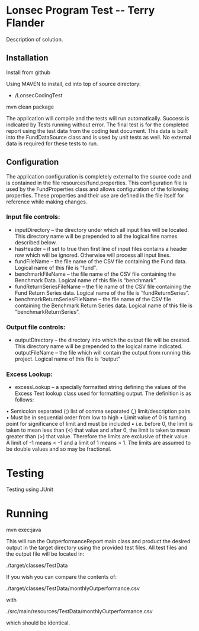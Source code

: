 # Lonsec Program Test -- Terry Flander

Description of solution.

## Installation

Install from github

Using MAVEN to install, cd into top of source directory:

* <installDirecory>/LonsecCodingTest

mvn clean package

The application will compile and the tests will run automatically. Success is indicated by Tests running without error. The final test is for the completed report using the test data from the coding test document. This data is built into the FundDataSource class and is used by unit tests as well. No external data is required for these tests to run.

## Configuration

The application configuration is completely external to the source code and is contained in the file resources/fund.properties. This configuration file is used by the FundProperties class and allows configuration of the following properties. These properties and their use are defined in the file itself for reference while making changes.

### Input file controls:

* inputDirectory – the directory under which all input files will be located. This directory name will be prepended to all the logical fine names described below.
* hasHeader – if set to true then first line of input files contains a header row which will be ignored. Otherwise will process all input lines.
* fundFileName – the file name of the CSV file containing the Fund data. Logical name of this file is “fund”.
* benchmarkFileName – the file name of the CSV file containing the Benchmark Data. Logical name of this file is “benchmark”.
* fundReturnSeriesFileName – the file name of the CSV file containing the Fund Return Series data. Logical name of the file is “fundReturnSeries”.
* benchmarkReturnSeriesFileName – the file name of the CSV file containing the Benchmark Return Series data. Logical name of this file is “benchmarkReturnSeries”.

### Output file controls:

* outputDirectory – the directory into which the output file will be created. This directory name will be prepended to  the logical name indicated.
outputFileName – the file which will contain the output from running this project. Logical name of this file is “output”

### Excess Lookup:

* excessLookup – a specially formatted string defining the values of the Excess Text lookup class used for formatting output. The definition is as follows:

•	Semicolon separated (;) list of comma separated (,) limit/description pairs
•	Must be in sequential order from low to high
•	Limit value of 0 is turning point for significance of limit and must be included 
•	i.e. before 0, the limit is taken to mean less than (<) that value and after 0, the limit is taken to mean greater than (>) that value. Therefore the limits are exclusive of their value.  A limit of -1 means < -1 and  a limit of 1 means > 1. The limits are assumed to be double values and so may be fractional.

# Testing

Testing using JUnit

# Running

mvn exec:java

This will run the OutperformanceReport main class and product the desired output in the target directory using the provided test files. All test files and the output file will be located in:

./target/classes/TestData

If you wish you can compare the contents of:

./target/classes/TestData/monthlyOutperformance.csv

with

./src/main/resources/TestData/monthlyOutperformance.csv

which should be identical.

